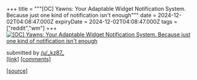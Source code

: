 +++
title = """[OC] Yawns: Your Adaptable Widget Notification System. Because just one kind of notification isn't enough"""
date = 2024-12-02T04:08:47.000Z
expiryDate = 2024-12-02T04:08:47.000Z
tags = ["reddit","wm"]
+++
[![[OC] Yawns: Your Adaptable Widget Notification System. Because just one kind of notification isn't enough](https://preview.redd.it/prtpdnw61d4e1.gif?width=640&crop=smart&s=82c95ea15649cdece5481f2deb9d681d8d8d76e8 "[OC] Yawns: Your Adaptable Widget Notification System. Because just one kind of notification isn't enough")](https://www.reddit.com/r/unixporn/comments/1h4meq4/oc_yawns_your_adaptable_widget_notification/)

submitted by [/u/\_kz87\_](https://www.reddit.com/user/_kz87_)  
[\[link\]](https://i.redd.it/prtpdnw61d4e1.gif) [\[comments\]](https://www.reddit.com/r/unixporn/comments/1h4meq4/oc_yawns_your_adaptable_widget_notification/)

[[source]](https://www.reddit.com/r/unixporn/comments/1h4meq4/oc_yawns_your_adaptable_widget_notification/)
